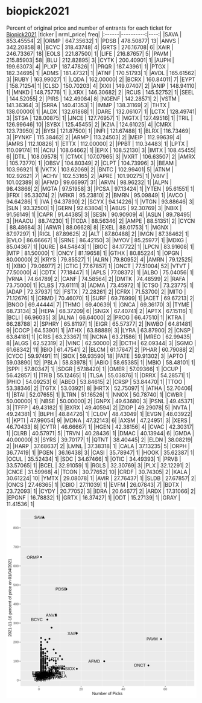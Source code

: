 # biopick2021
Percent of original price and number of entrants for each ticket for [Biopick2021](https://twitter.com/hashtag/Biopick2021)
|ticker | nrml_price| freq|
|:------|----------:|----:|
|SAVA   |  853.45554|    2|
|ORMP   |  647.35632|    1|
|PDSB   |  478.50877|   13|
|ANVS   |  342.20858|    8|
|BCYC   |  318.43748|    4|
|GRTS   |  276.16708|    6|
|XAIR   |  246.73367|   18|
|EOLS   |  221.87500|    1|
|LIFE   |  216.87657|    5|
|PAVM   |  215.85903|   58|
|BLU    |  212.82895|    3|
|CYTK   |  200.40901|    1|
|AUPH   |  199.63073|    4|
|PLXP   |  187.47826|    1|
|PRQR   |  187.43961|    1|
|PTGX   |  182.34695|    1|
|ADMS   |  181.47321|    1|
|ATNF   |  170.51793|    1|
|AVDL   |  165.61562|    3|
|RUBY   |  163.99027|    1|
|LQDA   |  162.00000|    2|
|BCRX   |  160.84011|    7|
|EYPT   |  158.71254|    1|
|CLSD   |  150.70203|    4|
|XXII   |  149.07407|    2|
|ANIP   |  148.94110|    1|
|MNKD   |  148.75776|    1|
|LXRX   |  146.30682|    2|
|RCUS   |  145.52752|    1|
|SEEL   |  144.52055|    2|
|PIRS   |  142.49084|    8|
|NGENF  |  142.28571|    2|
|VSTM   |  141.36364|    3|
|SRRA   |  140.41353|    1|
|IMMP   |  138.31169|    2|
|THTX   |  138.00000|    1|
|ALDX   |  132.61868|    1|
|DARE   |  132.06107|    1|
|LCTX   |  128.49741|    3|
|STSA   |  128.00875|    1|
|JNCE   |  127.76957|    1|
|MGTX   |  127.49516|    1|
|TRIL   |  126.99646|   10|
|SYBX   |  125.45455|    2|
|KZIA   |  124.61025|    4|
|CMRX   |  123.73950|    2|
|BYSI   |  121.87500|    1|
|INFI   |  121.67488|    1|
|BLRX   |  116.73469|    3|
|PYNKF  |  115.38462|    2|
|ARMP   |  113.24503|    2|
|MEIP   |  112.99639|    4|
|AMRS   |  112.10826|    1|
|ETTX   |  112.00000|    2|
|PPBT   |  110.34483|    1|
|LPTX   |  110.09174|   11|
|ACIU   |  108.64662|    1|
|EPIX   |  108.52130|    3|
|IMTX   |  108.45455|    6|
|DTIL   |  108.09578|    1|
|CTMX   |  107.07965|    3|
|VXRT   |  106.63507|    2|
|AMRX   |  105.73770|    1|
|OBSV   |  104.80349|    2|
|CLPT   |  104.73996|    3|
|BEAM   |  103.96921|    1|
|VKTX   |  103.62069|    2|
|BNTC   |  102.99401|    5|
|ATNM   |  102.92621|    7|
|ACHV   |  102.53165|    2|
|APRE   |  101.90275|    1|
|VBIV   |  101.02389|    8|
|AFMD   |   99.66997|   31|
|ARVN   |   98.96232|    1|
|ALPN   |   98.43866|    2|
|MGTA   |   97.51958|    3|
|PCSA   |   97.13424|    1|
|YTEN   |   95.61551|    1|
|IFRX   |   95.33074|    2|
|MRKR   |   95.23810|    2|
|BMRN   |   95.09849|    1|
|AVCO   |   94.64286|    1|
|IVA    |   94.37890|    2|
|SCYX   |   94.14226|    1|
|VTGN   |   93.88646|    3|
|SLN    |   93.32500|    1|
|GERN   |   92.63804|    1|
|ABUS   |   92.30769|    3|
|NBIX   |   91.56149|    1|
|CAPR   |   91.44385|    3|
|SESN   |   90.90909|    4|
|ASLN   |   89.78495|    3|
|HAACU  |   88.74230|    1|
|TCDA   |   88.56346|    2|
|AMPE   |   88.51351|    2|
|CYCN   |   88.48684|    3|
|ARWR   |   88.06628|    8|
|EXEL   |   88.01753|    1|
|MGNX   |   87.97297|    1|
|RIGL   |   87.89625|    2|
|ALT    |   87.80488|    2|
|IMGN   |   87.38462|    1|
|EVLO   |   86.66667|    1|
|SRNE   |   86.42150|    3|
|MYOV   |   85.25977|    1|
|MDXG   |   85.04367|    1|
|QURE   |   84.54843|    1|
|BIOC   |   84.17722|    1|
|LPCN   |   83.91608|    1|
|MTP    |   81.50000|    1|
|ONCY   |   81.19658|    1|
|GTHX   |   80.85224|    1|
|OPGN   |   80.00000|    2|
|KRYS   |   79.85527|    1|
|ALRN   |   79.80952|    4|
|AMRN   |   79.12525|    1|
|XBIO   |   79.06977|    2|
|CTIC   |   77.67857|    1|
|ONCT   |   77.51004|   52|
|VTVT   |   77.50000|    4|
|CDTX   |   77.18447|    1|
|APLS   |   77.08372|    1|
|ALBO   |   75.04056|    1|
|VRNA   |   74.64789|    2|
|CANF   |   74.58564|    2|
|DMTK   |   74.48599|    2|
|RAFA   |   73.75000|    1|
|CLBS   |   73.61111|    3|
|ADMA   |   73.45972|    1|
|CTSO   |   73.23775|    1|
|ADAP   |   72.37937|   12|
|FSTX   |   72.28261|    2|
|CFRX   |   71.53700|    2|
|MITO   |   71.12676|    1|
|CRMD   |   70.46070|    1|
|SURF   |   69.76999|    1|
|ACET   |   69.67213|    2|
|BNGO   |   69.44444|    7|
|THMO   |   69.40639|    1|
|GNCA   |   69.36170|    3|
|TYME   |   68.73134|    3|
|HEPA   |   68.37209|    6|
|SNGX   |   67.40741|    2|
|APTX   |   67.15116|    1|
|BCLI   |   66.96035|    3|
|ALNA   |   66.64000|    2|
|PROG   |   66.47510|    1|
|KTRA   |   66.28788|    2|
|SPHRY  |   65.81197|    1|
|EIGR   |   65.57377|    2|
|NWBO   |   64.81481|    9|
|COCP   |   64.53901|    1|
|ATHX   |   63.88889|    3|
|LYRA   |   63.87900|    2|
|CNSP   |   63.84181|    1|
|CRIS   |   63.23367|   11|
|NCNA   |   63.21586|    1|
|MREO   |   62.99435|    8|
|ALGS   |   62.52319|    2|
|VINC   |   62.50000|    2|
|DCTH   |   62.09344|    3|
|SGMO   |   61.68342|   11|
|IBIO   |   61.47541|    2|
|BLCM   |   61.17647|    2|
|PHAR   |   60.79088|    2|
|CYCC   |   59.97491|   11|
|SIOX   |   59.93590|   18|
|FATE   |   59.91302|    3|
|APTO   |   59.03890|   12|
|PBLA   |   58.83978|    1|
|ABIO   |   58.65385|    1|
|MBIO   |   58.48101|    1|
|SPPI   |   57.80347|    1|
|SDGR   |   57.18420|    1|
|OMER   |   57.09366|    1|
|OCUP   |   56.42857|    1|
|TRIB   |   55.12465|    1|
|TLSA   |   55.03876|    1|
|DRRX   |   54.28571|    1|
|PHIO   |   54.09253|    6|
|ABEO   |   53.84615|    2|
|CRSP   |   53.84470|    1|
|TTOO   |   53.38346|    2|
|TGTX   |   53.03921|    8|
|HRTX   |   52.75097|    1|
|ATHA   |   52.70406|    1|
|BTAI   |   52.07655|    1|
|LTRN   |   51.16526|    1|
|NNOX   |   50.78740|    1|
|CWBR   |   50.00000|    1|
|NBSE   |   50.00000|    2|
|GNPX   |   49.63680|    3|
|PSNL   |   49.45371|    3|
|TFFP   |   49.43182|    1|
|BXRX   |   49.40594|    2|
|ZIOP   |   49.29078|    5|
|NVTA   |   49.24381|    1|
|BLPH   |   48.84726|    1|
|CLOV   |   48.43049|    1|
|EVGN   |   48.03922|    1|
|KPTI   |   47.99054|    9|
|MDNA   |   47.32143|    6|
|AXSM   |   47.24951|    3|
|XERS   |   46.70433|    8|
|CYTR   |   46.66667|    1|
|HGEN   |   42.38156|    4|
|CVAC   |   42.30317|    1|
|CLRB   |   40.57971|    5|
|TRVN   |   40.28436|    1|
|DMAC   |   40.13944|    6|
|GMDA   |   40.00000|    3|
|SYRS   |   39.70177|    1|
|QTNT   |   38.40445|    2|
|ELDN   |   38.08219|    2|
|HARP   |   37.68637|    2|
|LMNL   |   37.38318|    1|
|CALA   |   37.13235|    5|
|ORPH   |   36.77419|    1|
|PGEN   |   36.16438|    3|
|CASI   |   35.78947|    1|
|HOOK   |   35.62387|    1|
|OCUL   |   35.52434|    1|
|SDC    |   34.67466|    1|
|OTIC   |   34.49393|    1|
|PRVB   |   33.57065|    1|
|BCEL   |   32.91059|    1|
|RGLS   |   32.30769|    3|
|PLX    |   32.12291|    2|
|CNCE   |   31.59968|    4|
|TCON   |   30.77652|   10|
|CRDF   |   30.74305|    2|
|KALA   |   30.61224|   10|
|YMTX   |   29.08078|    1|
|AVIR   |   27.76437|    1|
|SLDB   |   27.67857|    2|
|ONCS   |   27.46365|    1|
|CBIO   |   27.11039|    1|
|EVFM   |   26.07843|    7|
|BDTX   |   23.72093|    1|
|CYDY   |   20.77052|    3|
|IDRA   |   20.64677|    2|
|ARDX   |   17.31066|    2|
|EPGNF  |   16.78832|    1|
|GRTX   |   16.37427|    1|
|ODT    |   15.27139|    1|
|GRAY   |   11.41536|    1|
![retvspicks](biopicks.png?raw=true)
